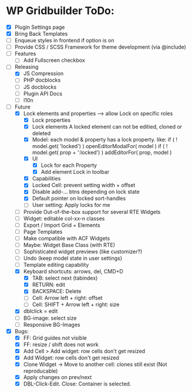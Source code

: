 WP Gridbuilder ToDo:
====================
 - [x] Plugin Settings page
 - [x] Bring Back Templates
 - [ ] Enqueue styles in frontend if option is on
 - [ ] Provide CSS / SCSS Framework for theme development (via @include)
 - [ ] Features
	 - [ ] Add Fullscreen checkbox
 - [ ] Releasing
	- [x] JS Compression
	- [ ] PHP docblocks
	- [ ] JS docblocks
	- [ ] Plugin API Docs
	- [ ] l10n
 - [ ] Future
	- [x] Lock elements and properties --> allow Lock on specific roles
		- [x] Lock properties
		- [x] Lock elements
			A locked element can not be editied, cloned or deleted
		- [x] Model: each model & property has a lock property. like: 
				if ( ! model.get( 'locked') ) openEditorModalFor( model )
				if ( ! model.get( prop + ':locked') ) addEditorFor( prop, model )
		- [x] UI
			- [x] Lock for each Property
			- [x] Add element Lock in toolbar
		- [x] Capabilities
		- [x] Locked Cell: prevent setting width + offset
		- [x] Disable add-... btns depending on lock state
		- [x] Default pointer on locked sort-handles
		- [ ] User setting: Apply locks for me
	- [ ] Provide Out-of-the-box support for several RTE Widgets
	- [ ] Widget: editable col-xx-n classes
	- [ ] Export / Import Grid + Elements
	- [ ] Page Templates
	- [ ] Make compatible with ACF Widgets 
	- [ ] Maybe: Widget Base Class (with RTE)
	- [ ] Sophisticated widget previews (like customizer?)
	- [ ] Undo (keep model state in user settings)
	- [ ] Template editing capability
	- [x] Keyboard shortcuts: arrows, del, CMD+D
		- [x] TAB: select next (tabindex)
		- [x] RETURN: edit
		- [x] BACKSPACE: Delete
		- [ ] Cell: Arrow left + right: offset
		- [ ] Cell: SHIFT + Arrow left + right: size
	- [x] dblclick = edit
	- [ ] BG-image: select size
	- [ ] Responsive BG-Images
 - [x] Bugs:
	- [x] FF: Grid guides not visible
 	- [x] FF: resize / shift does not work
	- [x] Add Cell > Add widget: row cells don't get resized
	- [x] Add Widget: row cells don't get resized
	- [x] Clone Widget -> Move to another cell: clones still exist (Not reproducable)
	- [x] Apply changes on prev/next
	- [x] DBL-Click-Edit. Close: Container is selected.
